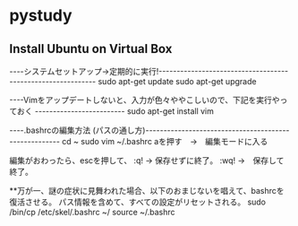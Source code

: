 # pystudy

## Install Ubuntu on Virtual Box
----システムセットアップ->定期的に実行!------------------------------------------------------------
sudo apt-get update
sudo apt-get upgrade



----Vimをアップデートしないと、入力が色々ややこしいので、下記を実行やっておく -------------------------
sudo apt-get install vim


----.bashrcの編集方法 (パスの通し方)------------------------------------------------------
cd ~
sudo vim ~/.bashrc
aを押す　→　編集モードに入る

編集がおわったら、escを押して、
:q! → 保存せずに終了。
:wq! →　保存して終了。


**万が一、謎の症状に見舞われた場合、以下のおまじないを唱えて、bashrcを復活させる。
パス情報を含めて、すべての設定がリセットされる。
sudo /bin/cp /etc/skel/.bashrc ~/
source ~/.bashrc
